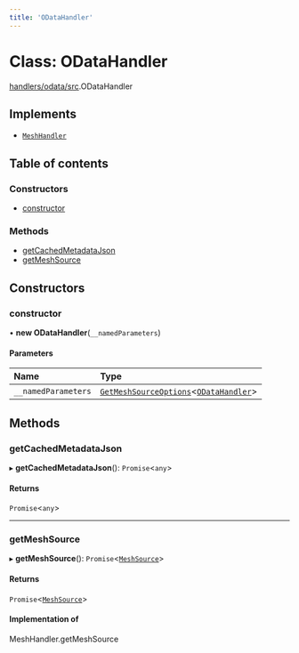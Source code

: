 ```yaml
---
title: 'ODataHandler'
---
```


# Class: ODataHandler

[handlers/odata/src](../modules/handlers_odata_src).ODataHandler

## Implements

- [`MeshHandler`](/docs/api/interfaces/types_src.MeshHandler)

## Table of contents

### Constructors

- [constructor](handlers_odata_src.ODataHandler#constructor)

### Methods

- [getCachedMetadataJson](handlers_odata_src.ODataHandler#getcachedmetadatajson)
- [getMeshSource](handlers_odata_src.ODataHandler#getmeshsource)

## Constructors

### constructor

• **new ODataHandler**(`__namedParameters`)

#### Parameters

| Name | Type |
| :------ | :------ |
| `__namedParameters` | [`GetMeshSourceOptions`](../modules/types_src#getmeshsourceoptions)<[`ODataHandler`](/docs/api/interfaces/types_src.YamlConfig.ODataHandler)\> |

## Methods

### getCachedMetadataJson

▸ **getCachedMetadataJson**(): `Promise`<`any`\>

#### Returns

`Promise`<`any`\>

___

### getMeshSource

▸ **getMeshSource**(): `Promise`<[`MeshSource`](../modules/types_src#meshsource)\>

#### Returns

`Promise`<[`MeshSource`](../modules/types_src#meshsource)\>

#### Implementation of

MeshHandler.getMeshSource
